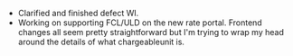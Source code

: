 - Clarified and finished defect WI.
- Working on supporting FCL/ULD on the new rate portal. Frontend changes all seem pretty straightforward but I'm trying to wrap my head around the details of what chargeableunit is.